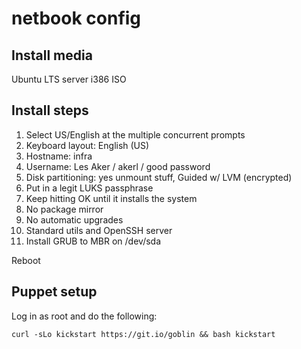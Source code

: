 netbook config
==============

## Install media

Ubuntu LTS server i386 ISO

## Install steps

1. Select US/English at the multiple concurrent prompts
2. Keyboard layout: English (US)
3. Hostname: infra
4. Username: Les Aker / akerl / good password
5. Disk partitioning: yes unmount stuff, Guided w/ LVM (encrypted)
6. Put in a legit LUKS passphrase
7. Keep hitting OK until it installs the system
8. No package mirror
9. No automatic upgrades
10. Standard utils and OpenSSH server
11. Install GRUB to MBR on /dev/sda

Reboot

## Puppet setup

Log in as root and do the following:

`curl -sLo kickstart https://git.io/goblin && bash kickstart`
